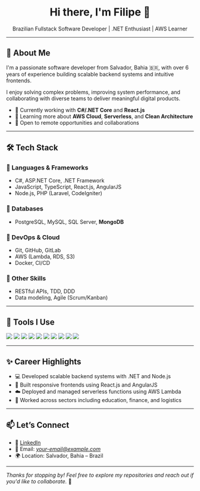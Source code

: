 <h1 align="center">Hi there, I'm Filipe 👋</h1>

<p align="center">
  Brazilian Fullstack Software Developer | .NET Enthusiast | AWS Learner
</p>

---

## 💼 About Me

I'm a passionate software developer from Salvador, Bahia 🇧🇷, with over 6 years of experience building scalable backend systems and intuitive frontends.

I enjoy solving complex problems, improving system performance, and collaborating with diverse teams to deliver meaningful digital products.

- 🔭 Currently working with **C#/.NET Core** and **React.js**
- 🌱 Learning more about **AWS Cloud**, **Serverless**, and **Clean Architecture**
- 🤝 Open to remote opportunities and collaborations

---

## 🛠️ Tech Stack

### 🔹 Languages & Frameworks
- C#, ASP.NET Core, .NET Framework
- JavaScript, TypeScript, React.js, AngularJS
- Node.js, PHP (Laravel, CodeIgniter)

### 🔹 Databases
- PostgreSQL, MySQL, SQL Server, **MongoDB**

### 🔹 DevOps & Cloud
- Git, GitHub, GitLab
- AWS (Lambda, RDS, S3)
- Docker, CI/CD

### 🔹 Other Skills
- RESTful APIs, TDD, DDD
- Data modeling, Agile (Scrum/Kanban)

---

## 🧪 Tools I Use

<p align="left">
  <img src="https://img.shields.io/badge/.NET-512BD4?style=for-the-badge&logo=dotnet&logoColor=white"/>
  <img src="https://img.shields.io/badge/C%23-239120?style=for-the-badge&logo=c-sharp&logoColor=white"/>
  <img src="https://img.shields.io/badge/React-20232A?style=for-the-badge&logo=react&logoColor=61DAFB"/>
  <img src="https://img.shields.io/badge/Node.js-339933?style=for-the-badge&logo=nodedotjs&logoColor=white"/>
  <img src="https://img.shields.io/badge/PostgreSQL-4169E1?style=for-the-badge&logo=postgresql&logoColor=white"/>
  <img src="https://img.shields.io/badge/MySQL-00758F?style=for-the-badge&logo=mysql&logoColor=white"/>
  <img src="https://img.shields.io/badge/MongoDB-47A248?style=for-the-badge&logo=mongodb&logoColor=white"/>
  <img src="https://img.shields.io/badge/AWS-232F3E?style=for-the-badge&logo=amazon-aws&logoColor=white"/>
  <img src="https://img.shields.io/badge/Laravel-F55247?style=for-the-badge&logo=laravel&logoColor=white"/>
  <img src="https://img.shields.io/badge/Git-F05032?style=for-the-badge&logo=git&logoColor=white"/>
</p>

---

## ✨ Career Highlights

- 💻 Developed scalable backend systems with .NET and Node.js
- 🚀 Built responsive frontends using React.js and AngularJS
- ☁️ Deployed and managed serverless functions using AWS Lambda
- 🧠 Worked across sectors including education, finance, and logistics

---

## 📫 Let’s Connect

- 🔗 [LinkedIn](https://linkedin.com/in/filipe4010)
- 📧 Email: *your-email@example.com*
- 🌍 Location: Salvador, Bahia – Brazil

---

_Thanks for stopping by! Feel free to explore my repositories and reach out if you'd like to collaborate._ 🙌
